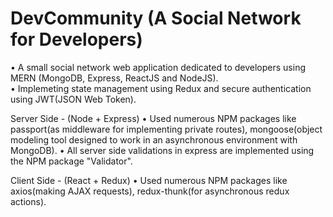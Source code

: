 # DevCommunity (A Social Network for Developers)	 

• A small social network web application dedicated to developers using MERN (MongoDB, Express, ReactJS and NodeJS).  
• Implemeting state management using Redux and secure authentication using JWT(JSON Web Token).

Server Side - (Node + Express)
• Used numerous NPM packages like passport(as middleware for implementing private routes), mongoose(object modeling tool designed to work in an asynchronous environment with MongoDB).
• All server side validations in express are implemented using the NPM package "Validator".

Client Side - (React + Redux)
• Used numerous NPM packages like axios(making AJAX requests), redux-thunk(for asynchronous redux actions).



